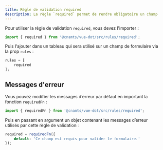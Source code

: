 ```yaml
---
title: Règle de validation required
description: La règle `required` permet de rendre obligatoire un champ de formulaire.
---
```


<doc-tabs>

<doc-tab-item label="Utilisation">

Pour utiliser la règle de validation `required`, vous devez l'importer :

```ts
import { required } from '@cnamts/vue-dot/src/rules/required';
```

Puis l'ajouter dans un tableau qui sera utilisé sur un champ de formulaire via la prop `rules` :

```ts
rules = [
	required
];
```

## Messages d'erreur

Vous pouvez modifier les messages d’erreur par défaut en important la fonction `requiredFn` :

```ts
import { requiredFn } from '@cnamts/vue-dot/src/rules/required';
```

Puis en passant en argument un objet contenant les messages d’erreur utilisés par cette règle de validation :

```ts
required = requiredFn({
	default: 'Ce champ est requis pour valider le formulaire.'
});
```

</doc-tab-item>

<doc-tab-item label="API">
<doc-api name="rules/required"></doc-api>
</doc-tab-item>

</doc-tabs>
